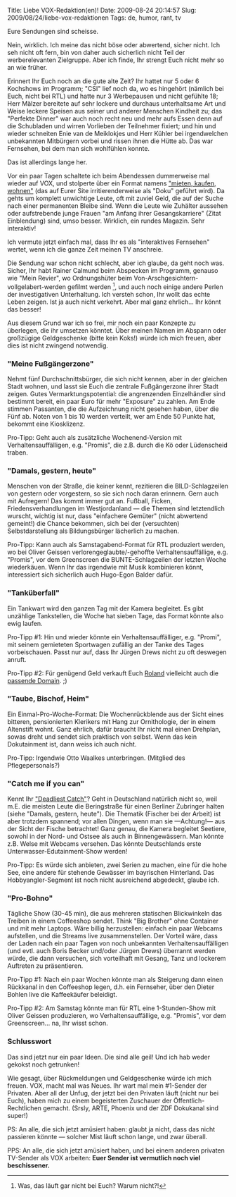 Title: Liebe VOX-Redaktion(en)!
Date: 2009-08-24 20:14:57
Slug: 2009/08/24/liebe-vox-redaktionen
Tags: de, humor, rant, tv


Eure Sendungen sind scheisse.

Nein, wirklich. Ich meine das nicht böse oder abwertend, sicher nicht. Ich seh
nicht oft fern, bin von daher auch sicherlich nicht Teil der werberelevanten
Zielgruppe. Aber ich finde, Ihr strengt Euch nicht mehr so an wie früher.

Erinnert Ihr Euch noch an die gute alte Zeit? Ihr hattet nur 5 oder 6
Kochshows im Programm; "CSI" lief noch da, wo es hingehört (nämlich bei Euch,
nicht bei RTL) und hatte nur 3 Werbepausen und nicht gefühlte 18; Herr Mälzer
bereitete auf sehr lockere und durchaus unterhaltsame Art und Weise leckere
Speisen aus seiner und anderer Menschen Kindheit zu; das "Perfekte Dinner" war
auch noch recht neu und mehr aufs Essen denn auf die Schubladen und wirren
Vorlieben der Teilnehmer fixiert; und hin und wieder schneiten Enie van de
Meiklokjes und Herr Kühler bei irgendwelchen unbekannten Mitbürgern vorbei und
rissen ihnen die Hütte ab. Das war Fernsehen, bei dem man sich wohlfühlen
konnte.

Das ist allerdings lange her.

Vor ein paar Tagen schaltete ich beim Abendessen dummerweise mal wieder auf
VOX, und stolperte über ein Format namens ["mieten, kaufen, wohnen"][1] (das
auf Eurer Site irritierenderweise als "Doku" geführt wird). Da gehts um
komplett unwichtige Leute, oft mit zuviel Geld, die auf der Suche nach einer
permanenten Bleibe sind. Wenn die Leute wie Zuhälter aussehen oder
aufstrebende junge Frauen "am Anfang ihrer Gesangskarriere" (Zitat
Einblendung) sind, umso besser. Wirklich, ein rundes Magazin. Sehr interaktiv!

Ich vermute jetzt einfach mal, dass Ihr es als "interaktives Fernsehen"
wertet, wenn ich die ganze Zeit meinen TV anschreie.

Die Sendung war schon nicht schlecht, aber ich glaube, da geht noch was.
Sicher, Ihr habt Rainer Calmund beim Abspecken im Programm, genauso wie "Mein
Revier", wo Ordnungshüter beim Von-Arschgesichtern-vollgelabert-werden gefilmt
werden [^1], und auch noch einige andere Perlen der investigativen
Unterhaltung. Ich versteh schon, Ihr wollt das echte Leben zeigen. Ist ja auch
nicht verkehrt. Aber mal ganz ehrlich… Ihr könnt das besser!

Aus diesem Grund war ich so frei, mir noch ein paar Konzepte zu überlegen, die
ihr umsetzen könntet. Über meinen Namen im Abspann oder großzügige
Geldgeschenke (bitte kein Koks!) würde ich mich freuen, aber dies ist nicht
zwingend notwendig.

### "Meine Fußgängerzone"

Nehmt fünf Durchschnittsbürger, die sich nicht kennen, aber in der gleichen
Stadt wohnen, und lasst sie Euch die zentrale Fußgängerzone ihrer Stadt
zeigen. Gutes Vermarktungspotential: die angrenzenden Einzelhändler sind
bestimmt bereit, ein paar Euro für mehr "Exposure" zu zahlen. Am Ende stimmen
Passanten, die die Aufzeichnung nicht gesehen haben, über die Fünf ab. Noten
von 1 bis 10 werden verteilt, wer am Ende 50 Punkte hat, bekommt eine
Kiosklizenz.

Pro-Tipp: Geht auch als zusätzliche Wochenend-Version mit
Verhaltensauffälligen, e.g. "Promis", die z.B. durch die Kö oder Lüdenscheid
traben.

### "Damals, gestern, heute"

Menschen von der Straße, die keiner kennt, rezitieren die BILD-Schlagzeilen
von gestern oder vorgestern, so sie sich noch daran erinnern. Gern auch mit
Aufregern! Das kommt immer gut an. Fußball, Ficken, Friedensverhandlungen im
Westjordanland — die Themen sind letztendlich wurscht, wichtig ist nur, dass
"einfachere Gemüter" (nicht abwertend gemeint!) die Chance bekommen, sich bei
der (versuchten) Selbstdarstellung als Bildungsbürger lächerlich zu machen.

Pro-Tipp: Kann auch als Samstagabend-Format für RTL produziert werden, wo bei
Oliver Geissen verlorengeglaubte/-gehoffte Verhaltensauffällige, e.g.
"Promis", vor dem Greenscreen die BUNTE-Schlagzeilen der letzten Woche
wiederkäuen. Wenn Ihr das irgendwie mit Musik kombinieren könnt, interessiert
sich sicherlich auch Hugo-Egon Balder dafür.

### "Tanküberfall"

Ein Tankwart wird den ganzen Tag mit der Kamera begleitet. Es gibt unzählige
Tankstellen, die Woche hat sieben Tage, das Format könnte also ewig laufen.

Pro-Tipp #1: Hin und wieder könnte ein Verhaltensauffälliger, e.g. "Promi",
mit seinem gemieteten Sportwagen zufällig an der Tanke des Tages
vorbeischauen. Passt nur auf, dass Ihr Jürgen Drews nicht zu oft deswegen
anruft.

Pro-Tipp #2: Für genügend Geld verkauft Euch [Roland][3] vielleicht auch die
[passende Domain][4]. ;)

### "Taube, Bischof, Heim"

Ein Einmal-Pro-Woche-Format: Die Wochenrückblende aus der Sicht eines
bitteren, pensionierten Klerikers mit Hang zur Ornithologie, der in einem
Altenstift wohnt. Ganz ehrlich, dafür braucht Ihr nicht mal einen Drehplan,
sowas dreht und sendet sich praktisch von selbst. Wenn das kein Dokutainment
ist, dann weiss ich auch nicht.

Pro-Tipp: Irgendwie Otto Waalkes unterbringen. (Mitglied des Pflegepersonals?)

### "Catch me if you can"

Kennt Ihr ["Deadliest Catch"][5]? Geht in Deutschland natürlich nicht so, weil
m.E. die meisten Leute die Beringstraße für einen Berliner Zubringer halten
(siehe "Damals, gestern, heute"). Die Thematik (Fischer bei der Arbeit) ist
aber trotzdem spannend; vor allen Dingen, wenn man sie —Achtung!— aus der
Sicht der Fische betrachtet! Ganz genau, die Kamera begleitet Seetiere, sowohl
in der Nord- und Ostsee als auch in Binnengewässern. Man könnte z.B. Welse mit
Webcams versehen. Das könnte Deutschlands erste Unterwasser-Edutainment-Show
werden!

Pro-Tipp: Es würde sich anbieten, zwei Serien zu machen, eine für die hohe
See, eine andere für stehende Gewässer im bayrischen Hinterland. Das
Hobbyangler-Segment ist noch nicht ausreichend abgedeckt, glaube ich.

### "Pro-Bohno"

Tägliche Show (30-45 min), die aus mehreren statischen Blickwinkeln das
Treiben in einem Coffeeshop sendet. Think "Big Brother" ohne Container und mit
mehr Laptops. Wäre billig herzustellen: einfach ein paar Webcams aufstellen,
und die Streams live zusammenstellen. Der Vorteil wäre, dass der Laden nach
ein paar Tagen von noch unbekannten Verhaltensauffälligen (und evtl. auch
Boris Becker und/oder Jürgen Drews) überrannt werden würde, die dann
versuchen, sich vorteilhaft mit Gesang, Tanz und lockerem Auftreten zu
präsentieren.

Pro-Tipp #1: Nach ein paar Wochen könnte man als Steigerung dann einen
Rückkanal in den Coffeeshop legen, d.h. ein Fernseher, über den Dieter Bohlen
live die Kaffeekäufer beleidigt.

Pro-Tipp #2: Am Samstag könnte man für RTL eine 1-Stunden-Show mit Oliver
Geissen produzieren, wo Verhaltensauffällige, e.g. "Promis", vor dem
Greenscreen… na, Ihr wisst schon.

### Schlusswort

Das sind jetzt nur ein paar Ideen. Die sind alle geil! Und ich hab weder
gekokst noch getrunken!

Wie gesagt, über Rückmeldungen und Geldgeschenke würde ich mich freuen. VOX,
macht mal was Neues. Ihr wart mal mein #1-Sender der Privaten. Aber all der
Unfug, der jetzt bei den Privaten läuft (nicht nur bei Euch), haben mich zu
einem begeisterten Zuschauer der Öffentlich-Rechtlichen gemacht. (Srsly, ARTE,
Phoenix und der ZDF Dokukanal sind super!)

PS: An alle, die sich jetzt amüsiert haben: glaubt ja nicht, dass das nicht
passieren könnte — solcher Mist läuft schon lange, und zwar überall.

PPS: An alle, die sich jetzt amüsiert haben, und bei einem anderen privaten
TV-Sender als VOX arbeiten: **Euer Sender ist vermutlich noch viel
beschissener.**


[^1]: Was, das läuft gar nicht bei Euch? Warum nicht?!

   [1]: http://www.vox.de/vox-dokus_10757.php
   [2]: #fn:p210093608-1
   [3]: http://moriz.de
   [4]: http://tankueberfall.de
   [5]: http://en.wikipedia.org/wiki/Deadliest_Catch
   [6]: #fnref:p210093608-1
